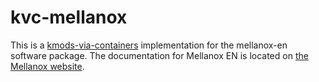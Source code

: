 # kvc-mellanox

This is a [kmods-via-containers](https://github.com/dustymabe/kmods-via-containers) 
implementation for the mellanox-en software package. The documentation for Mellanox EN is located on
[the Mellanox website](https://docs.mellanox.com/spaces/viewspace.action?key=MLNXENv471001).
